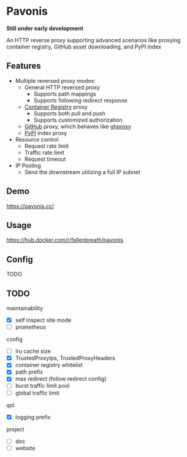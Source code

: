 # Pavonis

**Still under early development**

An HTTP reverse proxy supporting advanced scenarios like proxying container registry, 
GitHub asset downloading, and PyPI index

## Features

- Multiple reversed proxy modes:
    - General HTTP reversed proxy
        - Supports path mappings
        - Supports following redirect response
    - [Container Registry](https://distribution.github.io/distribution/) proxy
        - Supports both pull and push
        - Supports customized authorization
    - [GitHub](https://github.com/) proxy, which behaves like [ghproxy](https://ghproxy.link/)
    - [PyPI](https://pypi.org/) index proxy
- Resource control
    - Request rate limit
    - Traffic rate limit
    - Request timeout
- IP Pooling
    - Send the downstream utilizing a full IP subnet

## Demo

https://pavonis.cc/

## Usage

https://hub.docker.com/r/fallenbreath/pavonis

## Config

TODO

## TODO

maintainability

- [x] self inspect site mode
- [ ] prometheus

config

- [ ] lru cache size
- [x] TrustedProxyIps, TrustedProxyHeaders
- [x] container registry whitelist
- [x] path prefix
- [x] max redirect (follow redirect config)
- [ ] burst traffic limit pool
- [ ] global traffic limit

qol

- [x] logging prefix

project

- [ ] doc
- [ ] website
